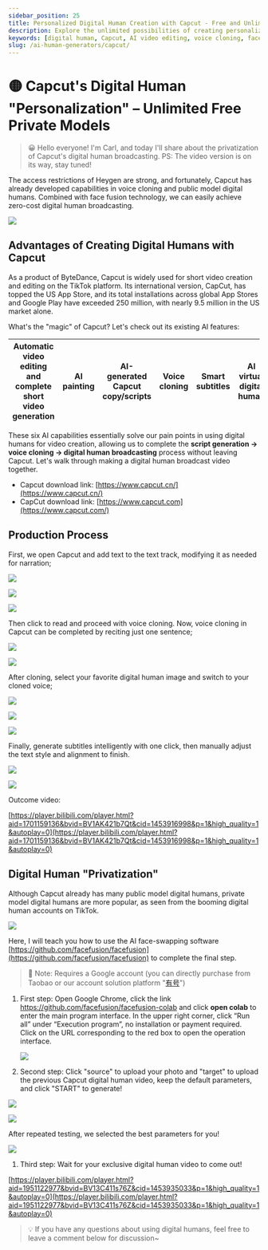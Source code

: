 ```yaml
---
sidebar_position: 25
title: Personalized Digital Human Creation with Capcut - Free and Unlimited
description: Explore the unlimited possibilities of creating personalized digital humans using Capcut's advanced AI capabilities, including voice cloning and face fusion techniques.
keywords: [digital human, Capcut, AI video editing, voice cloning, face fusion, personalization]
slug: /ai-human-generators/capcut/
---
```


# 🟡 Capcut's Digital Human "Personalization" – Unlimited Free Private Models

>😀 Hello everyone! I'm Carl, and today I'll share about the privatization of Capcut's digital human broadcasting.
> PS: The video version is on its way, stay tuned!

The access restrictions of Heygen are strong, and fortunately, Capcut has already developed capabilities in voice cloning and public model digital humans. Combined with face fusion technology, we can easily achieve zero-cost digital human broadcasting.

![](https://cdn.jsdelivr.net/gh/donttal/imgbed/img/Digital_Human_Creation.png)

## Advantages of Creating Digital Humans with Capcut

As a product of ByteDance, Capcut is widely used for short video creation and editing on the TikTok platform. Its international version, CapCut, has topped the US App Store, and its total installations across global App Stores and Google Play have exceeded 250 million, with nearly 9.5 million in the US market alone.

What's the "magic" of Capcut? Let's check out its existing AI features:

| Automatic video editing and complete short video generation | AI painting | AI-generated Capcut copy/scripts | Voice cloning | Smart subtitles | AI virtual digital human |
| --- | --- | --- | --- | --- | --- |

These six AI capabilities essentially solve our pain points in using digital humans for video creation, allowing us to complete the **script generation → voice cloning → digital human broadcasting** process without leaving Capcut. Let's walk through making a digital human broadcast video together.

- Capcut download link: [https://www.capcut.cn/](https://www.capcut.cn/)
- CapCut download link: [https://www.capcut.com](https://www.capcut.com/)

## Production Process

First, we open Capcut and add text to the text track, modifying it as needed for narration;

![](https://cdn.jsdelivr.net/gh/donttal/imgbed/img/58352db21368fccfee2d2d89660f7008.png)

![](https://cdn.jsdelivr.net/gh/donttal/imgbed/img/ab1babdc39c946a1af4857de2ec4df81.png)

![](https://cdn.jsdelivr.net/gh/donttal/imgbed/img/b7c6b2c2df9e78ecf924df05f1566da2.png)

Then click to read and proceed with voice cloning. Now, voice cloning in Capcut can be completed by reciting just one sentence;

![](https://cdn.jsdelivr.net/gh/donttal/imgbed/img/2f41106d3f8b0c1b99e1f52e850e2bff.png)

![](https://cdn.jsdelivr.net/gh/donttal/imgbed/img/106360f2b5f360cc10bafee506ec4dc4.png)

After cloning, select your favorite digital human image and switch to your cloned voice;

![](https://cdn.jsdelivr.net/gh/donttal/imgbed/img/b90b9ba161832a1d1ad761c5017524db.png)

![](https://cdn.jsdelivr.net/gh/donttal/imgbed/img/266228b0a9891036b4febee3d84cec37.png)

![](https://cdn.jsdelivr.net/gh/donttal/imgbed/img/46c216b4e4a59b1ef81516f91313c7c9.png)

Finally, generate subtitles intelligently with one click, then manually adjust the text style and alignment to finish.

![](https://cdn.jsdelivr.net/gh/donttal/imgbed/img/041148db6bb40a6cc3eb4e8b9a5281cf.png)

![](https://cdn.jsdelivr.net/gh/donttal/imgbed/img/308f3f7f56045c5eb6f796833a875bd8.png)

Outcome video:

[https://player.bilibili.com/player.html?aid=1701159136&bvid=BV1AK421b7Qt&cid=1453916998&p=1&high_quality=1&autoplay=0](https://player.bilibili.com/player.html?aid=1701159136&bvid=BV1AK421b7Qt&cid=1453916998&p=1&high_quality=1&autoplay=0)

## Digital Human "Privatization"

Although Capcut already has many public model digital humans, private model digital humans are more popular, as seen from the booming digital human accounts on TikTok.

![](https://cdn.jsdelivr.net/gh/donttal/imgbed/img/b4e967a1467e2265d5779b36b3b81f55.jpg)

Here, I will teach you how to use the AI face-swapping software [https://github.com/facefusion/facefusion](https://github.com/facefusion/facefusion) to complete the final step.

>📍 Note: Requires a Google account (you can directly purchase from Taobao or our account solution platform "[有号](https://www.learnprompt.pro/aiMarket)")

1. First step: Open Google Chrome, click the link https://github.com/facefusion/facefusion-colab and click **open colab** to enter the main program interface. In the upper right corner, click “Run all” under “Execution program”, no installation or payment required. Click on the URL corresponding to the red box to open the operation interface.

    ![](https://cdn.jsdelivr.net/gh/donttal/imgbed/img/d09cc5fd6694d5cd38df64071013d094.png)

1. Second step: Click "source" to upload your photo and "target" to upload the previous Capcut digital human video, keep the default parameters, and click "START" to generate!

![](https://cdn.jsdelivr.net/gh/donttal/imgbed/img/4559892fb423077d0f75daafdb8b2f14.png)

![](https://cdn.jsdelivr.net/gh/donttal/imgbed/img/5dc2d6dfd8795935f8937f6a5441206f.png)

After repeated testing, we selected the best parameters for you!

![](https://cdn.jsdelivr.net/gh/donttal/imgbed/img/9e3753c819e761ca30441db5b524a739.png)

1. Third step: Wait for your exclusive digital human video to come out!

[https://player.bilibili.com/player.html?aid=1951122977&bvid=BV13C411s76Z&cid=1453935033&p=1&high_quality=1&autoplay=0](https://player.bilibili.com/player.html?aid=1951122977&bvid=BV13C411s76Z&cid=1453935033&p=1&high_quality=1&autoplay=0)

>💡 If you have any questions about using digital humans, feel free to leave a comment below for discussion~
